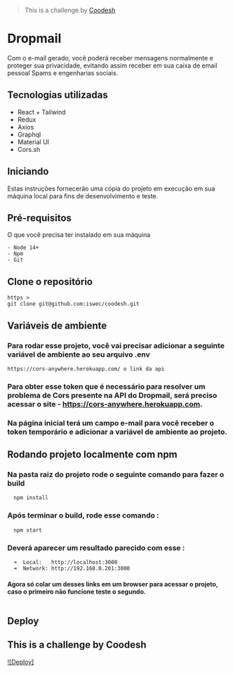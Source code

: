 > This is a challenge by [Coodesh](https://coodesh.com/)

# Dropmail

Com o e-mail gerado, você poderá receber mensagens normalmente e proteger sua privacidade, evitando assim receber em sua caixa de email pessoal Spams e engenharias sociais.

## Tecnologias utilizadas

- React + Tailwind
- Redux
- Axios
- Graphql
- Material UI
- Cors.sh

## Iniciando <a name = "getting_started"></a>

Estas instruções fornecerão uma cópia do projeto em execução em sua máquina local para fins de desenvolvimento e teste.

## Pré-requisitos

O que você precisa ter instalado em sua máquina

```
- Node 14+
- Npm
- Git
```

## Clone o repositório

```git
https >
git clone git@github.com:iswec/coodesh.git
```

## Variáveis de ambiente

### Para rodar esse projeto, você vai precisar adicionar a seguinte variável de ambiente ao seu arquivo .env

`https://cors-anywhere.herokuapp.com/ o link da api`

### Para obter esse token que é necessário para resolver um problema de Cors presente na API do Dropmail, será preciso acessar o site - https://cors-anywhere.herokuapp.com.

### Na página inicial terá um campo e-mail para você receber o token temporário e adicionar a variável de ambiente ao projeto.

## Rodando projeto localmente com npm

### Na pasta raiz do projeto rode o seguinte comando para fazer o build

```shell
  npm install
```

### Após terminar o build, rode esse comando :

```shell
  npm start
```

### Deverá aparecer um resultado parecido com esse :

```shell
  ➜  Local:   http://localhost:3000
  ➜  Network: http://192.168.0.201:3000
```

#### Agora só colar um desses links em um browser para acessar o projeto, caso o primeiro não funcione teste o segundo. <br><br>

## Deploy

## This is a challenge by Coodesh

[![Deploy]](https://challenge-coodesh.netlify.app/)
